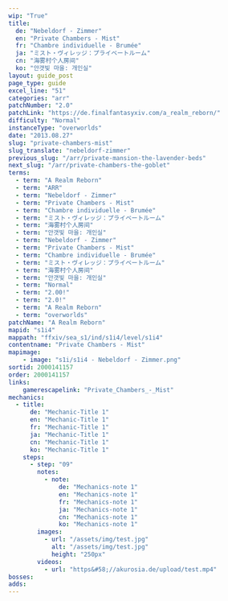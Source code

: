 ```yaml
---
wip: "True"
title:
  de: "Nebeldorf - Zimmer"
  en: "Private Chambers - Mist"
  fr: "Chambre individuelle - Brumée"
  ja: "ミスト・ヴィレッジ：プライベートルーム"
  cn: "海雾村个人房间"
  ko: "안갯빛 마을: 개인실"
layout: guide_post
page_type: guide
excel_line: "51"
categories: "arr"
patchNumber: "2.0"
patchLink: "https://de.finalfantasyxiv.com/a_realm_reborn/"
difficulty: "Normal"
instanceType: "overworlds"
date: "2013.08.27"
slug: "private-chambers-mist"
slug_translate: "nebeldorf-zimmer"
previous_slug: "/arr/private-mansion-the-lavender-beds"
next_slug: "/arr/private-chambers-the-goblet"
terms:
  - term: "A Realm Reborn"
  - term: "ARR"
  - term: "Nebeldorf - Zimmer"
  - term: "Private Chambers - Mist"
  - term: "Chambre individuelle - Brumée"
  - term: "ミスト・ヴィレッジ：プライベートルーム"
  - term: "海雾村个人房间"
  - term: "안갯빛 마을: 개인실"
  - term: "Nebeldorf - Zimmer"
  - term: "Private Chambers - Mist"
  - term: "Chambre individuelle - Brumée"
  - term: "ミスト・ヴィレッジ：プライベートルーム"
  - term: "海雾村个人房间"
  - term: "안갯빛 마을: 개인실"
  - term: "Normal"
  - term: "2.00!"
  - term: "2.0!"
  - term: "A Realm Reborn"
  - term: "overworlds"
patchName: "A Realm Reborn"
mapid: "s1i4"
mappath: "ffxiv/sea_s1/ind/s1i4/level/s1i4"
contentname: "Private Chambers - Mist"
mapimage:
    - image: "s1i/s1i4 - Nebeldorf - Zimmer.png"
sortid: 2000141157
order: 2000141157
links:
    gamerescapelink: "Private_Chambers_-_Mist"
mechanics:
  - title:
      de: "Mechanic-Title 1"
      en: "Mechanic-Title 1"
      fr: "Mechanic-Title 1"
      ja: "Mechanic-Title 1"
      cn: "Mechanic-Title 1"
      ko: "Mechanic-Title 1"
    steps:
      - step: "09"
        notes:
          - note:
              de: "Mechanics-note 1"
              en: "Mechanics-note 1"
              fr: "Mechanics-note 1"
              ja: "Mechanics-note 1"
              cn: "Mechanics-note 1"
              ko: "Mechanics-note 1"
        images:
          - url: "/assets/img/test.jpg"
            alt: "/assets/img/test.jpg"
            height: "250px"
        videos:
          - url: "https&#58;//akurosia.de/upload/test.mp4"
bosses:
adds:
---
```

